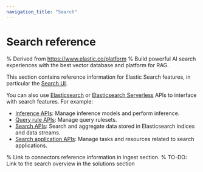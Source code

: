 ```yaml
---
navigation_title: "Search"
---
```

# Search reference

% Derived from https://www.elastic.co/platform
% Build powerful AI search experiences with the best vector database and platform for RAG.

This section contains reference information for Elastic Search features, in particular the [Search UI](asciidocalypse://docs/search-ui/docs/index.md).

You can also use [Elasticsearch](https://www.elastic.co/docs/api/doc/elasticsearch) or [Elasticsearch Serverless](https://www.elastic.co/docs/api/doc/elasticsearch-serverless) APIs to interface with search features.
For example:

* [Inference APIs](https://www.elastic.co/docs/api/doc/elasticsearch/group/endpoint-inference): Manage inference models and perform inference.
* [Query rule APIs](https://www.elastic.co/docs/api/doc/elasticsearch/group/endpoint-query_rules): Manage query rulesets.
* [Search APIs](https://www.elastic.co/docs/api/doc/elasticsearch/group/endpoint-search): Search and aggregate data stored in Elasticsearch indices and data streams.
* [Search application APIs](https://www.elastic.co/docs/api/doc/elasticsearch/group/endpoint-search_application): Manage tasks and resources related to search applications.

% Link to connectors reference information in ingest section.
% TO-DO: Link to the search overview in the solutions section